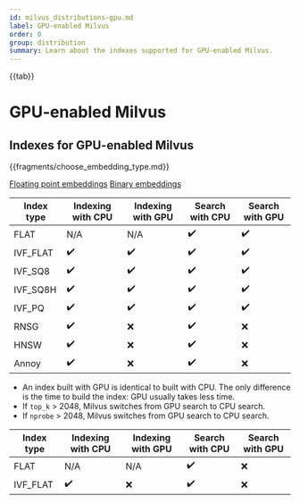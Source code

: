 ```yaml
---
id: milvus_distributions-gpu.md
label: GPU-enabled Milvus
order: 0
group: distribution
summary: Learn about the indexes supported for GPU-enabled Milvus.
---
```


{{tab}}

# GPU-enabled Milvus

## Indexes for GPU-enabled Milvus

{{fragments/choose_embedding_type.md}}

<div class="filter">
<a href="#floating">Floating point embeddings</a> <a href="#binary">Binary embeddings</a>

</div>

<div class="filter-floating table-wrapper" markdown="block">

| Index type | Indexing with CPU | Indexing with GPU |  Search with CPU     | Search with GPU |
| ---------- | ----------------- | ----------------- | -------------------- | --------------- |
| FLAT     | N/A                | N/A                | ✔️                  | ✔️              |
| IVF_FLAT | ✔️                | ✔️                 | ✔️                  | ✔️              |
| IVF_SQ8  | ✔️                | ✔️                 | ✔️                  | ✔️              |
| IVF_SQ8H | ✔️                | ✔️                 | ✔️                  | ✔️              |
| IVF_PQ   | ✔️                | ✔️                 | ✔️                  | ✔️              |
| RNSG     | ✔️                | ❌                 | ✔️                  | ❌              |
| HNSW     | ✔️                | ❌                 | ✔️                  | ❌              |
| Annoy    | ✔️                | ❌                 | ✔️                  | ❌              |


<div class="alert note">
<ul>
<li>An index built with GPU is identical to built with CPU. The only difference is the time to build the index: GPU usually takes less time.</li>
<li>If <code>top_k</code> > 2048, Milvus switches from GPU search to CPU search.</li>
<li>If <code>nprobe</code> > 2048, Milvus switches from GPU search to CPU search.</li>
</ul>
</div>

</div>

<div class="filter-binary table-wrapper" markdown="block">

| Index type | Indexing with CPU | Indexing with GPU | Search with CPU    | Search with GPU |
| ---------- | ----------------- | ----------------  | ------------------ | --------------- |
| FLAT       | N/A               | N/A               | ✔️                 | ❌             |
| IVF_FLAT   | ✔️                | ❌               | ✔️                 | ❌             |


</div>

